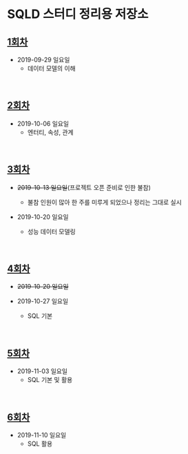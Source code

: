 # SQLD 스터디 정리용 저장소

## [1회차](sqld_01.md)
- 2019-09-29 일요일
  - 데이터 모델의 이해

<br>

## [2회차](sqld_02.md)
- 2019-10-06 일요일
  - 엔터티, 속성, 관계

<br>

## [3회차](sqld_03.md)
- ~~2019-10-13 일요일~~(프로젝트 오픈 준비로 인한 불참)
  - 불참 인원이 많아 한 주를 미루게 되었으나 정리는 그대로 실시

- 2019-10-20 일요일
  - 성능 데이터 모델링

<br>

## [4회차](sqld_04.md)
- ~~2019-10-20 일요일~~

- 2019-10-27 일요일
  - SQL 기본

<br>

## [5회차](sqld_05.md)
- 2019-11-03 일요일
  - SQL 기본 및 활용

<br>

## [6회차](sqld_06.md)
- 2019-11-10 일요일
  - SQL 활용

<br>
